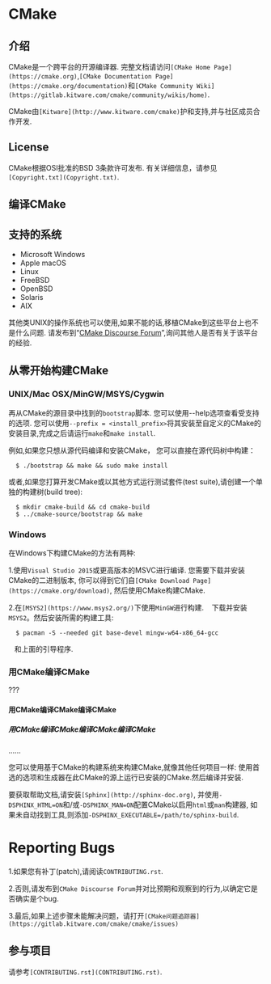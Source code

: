 # CMake

## 介绍

CMake是一个跨平台的开源编译器.
完整文档请访问`[CMake Home Page](https://cmake.org)`,`[CMake Documentation Page](https://cmake.org/documentation)`和`[CMake Community Wiki](https://gitlab.kitware.com/cmake/community/wikis/home)`.

CMake由`[Kitware](http://www.kitware.com/cmake)`护和支持,并与社区成员合作开发.

## License

CMake根据OSI批准的BSD 3条款许可发布.
有关详细信息，请参见`[Copyright.txt](Copyright.txt)`.

## 编译CMake

支持的系统
-------------------

* Microsoft Windows
* Apple macOS
* Linux
* FreeBSD
* OpenBSD
* Solaris
* AIX

其他类UNIX的操作系统也可以使用,如果不能的话,移植CMake到这些平台上也不是什么问题.
请发布到“[CMake Discourse Forum](https://discourse.cmake.org)”,询问其他人是否有关于该平台的经验.

## 从零开始构建CMake

### UNIX/Mac OSX/MinGW/MSYS/Cygwin

再从CMake的源目录中找到的`bootstrap`脚本.
您可以使用--help选项查看受支持的选项.
您可以使用`--prefix = <install_prefix>`将其安装至自定义的CMake的安装目录,完成之后请运行`make`和`make install`.

例如,如果您只想从源代码编译和安装CMake，
您可以直接在源代码树中构建：

```
  $ ./bootstrap && make && sudo make install
```

或者,如果您打算开发CMake或以其他方式运行测试套件(test suite),请创建一个单独的构建树(build tree):

```
  $ mkdir cmake-build && cd cmake-build
  $ ../cmake-source/bootstrap && make
```

### Windows

在Windows下构建CMake的方法有两种:

1.使用`Visual Studio 2015`或更高版本的MSVC进行编译.
   您需要下载并安装CMake的二进制版本,
   你可以得到它们自`[CMake Download Page](https://cmake.org/download)`,
   然后使用CMake构建CMake.

2.在`[MSYS2](https://www.msys2.org/)`下使用`MinGW`进行构建.
   下载并安装`MSYS2`。然后安装所需的构建工具:
    
   ```
     $ pacman -S --needed git base-devel mingw-w64-x86_64-gcc
   ```

   和上面的引导程序.
   
### 用CMake编译CMake

???

#### 用CMake编译CMake编译CMake
##### 用CMake编译CMake编译CMake编译CMake

......

您可以使用基于CMake的构建系统来构建CMake,就像其他任何项目一样:
使用首选的选项和生成器在此CMake的源上运行已安装的CMake.然后编译并安装.

要获取帮助文档,请安装`[Sphinx](http://sphinx-doc.org)`,
并使用`-DSPHINX_HTML=ON`和/或`-DSPHINX_MAN=ON`配置CMake以启用`html`或`man`构建器,
如果未自动找到工具,则添加`-DSPHINX_EXECUTABLE=/path/to/sphinx-build`.

Reporting Bugs
==============

1.如果您有补丁(patch),请阅读`CONTRIBUTING.rst`.

2.否则,请发布到`CMake Discourse Forum`并对比预期和观察到的行为,以确定它是否确实是个bug.

3.最后,如果上述步骤未能解决问题，请打开`[CMake问题追踪器](https://gitlab.kitware.com/cmake/cmake/issues)`

## 参与项目

请参考`[CONTRIBUTING.rst](CONTRIBUTING.rst)`.
